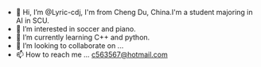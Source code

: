 - 👋 Hi, I’m @Lyric-cdj, I'm from Cheng Du, China.I'm a student majoring in AI in SCU.
- 👀 I’m interested in soccer and piano.
- 🌱 I’m currently learning C++ and python.
- 💞️ I’m looking to collaborate on ...
- 📫 How to reach me ...
c563567@hotmail.com
<!---
Lyric-cdj/Lyric-cdj is a ✨ special ✨ repository because its `README.md` (this file) appears on your GitHub profile.
You can click the Preview link to take a look at your changes.
--->
